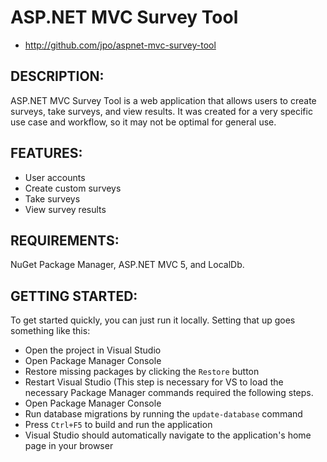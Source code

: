 # ASP.NET MVC Survey Tool

* http://github.com/jpo/aspnet-mvc-survey-tool

## DESCRIPTION:

ASP.NET MVC Survey Tool is a web application that allows users to create surveys, take surveys, and view results. It was created for a very specific use case and workflow, so it may not be optimal for general use.

## FEATURES:

* User accounts
* Create custom surveys
* Take surveys
* View survey results

## REQUIREMENTS:

NuGet Package Manager, ASP.NET MVC 5, and LocalDb.

## GETTING STARTED:

To get started quickly, you can just run it locally. Setting that up goes something like this:

* Open the project in Visual Studio
* Open Package Manager Console
* Restore missing packages by clicking the ```Restore``` button
* Restart Visual Studio (This step is necessary for VS to load the necessary
  Package Manager commands required the following steps.
* Open Package Manager Console
* Run database migrations by running the ```update-database``` command
* Press ```Ctrl+F5``` to build and run the application
* Visual Studio should automatically navigate to the application's home page in your browser
